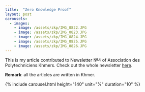 ```yaml
---
title:  "Zero Knowledge Proof"
layout: post
carousels:
  - images:
    - image: /assets/zkp/IMG_0822.JPG
    - image: /assets/zkp/IMG_0823.JPG
    - image: /assets/zkp/IMG_0824.JPG
    - image: /assets/zkp/IMG_0825.JPG
    - image: /assets/zkp/IMG_0826.JPG
---
```


This is my article contributed to Newsletter №4 of Association des Polytechniciens Khmers.
Check out the whole newsletter [here](http://bit.ly/axknewsletter_no4).

__Remark__: all the articles are written in Khmer.

{% include carousel.html height="140" unit="%" duration="10" %}
